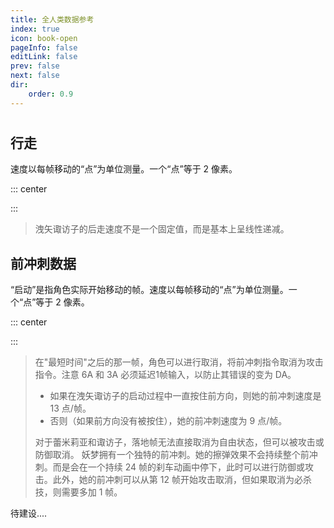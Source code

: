 ```yaml
---
title: 全人类数据参考
index: true
icon: book-open
pageInfo: false
editLink: false
prev: false
next: false
dir:
    order: 0.9
---
```


#
## 行走

速度以每帧移动的“点”为单位测量。一个“点”等于 2 像素。

::: center

<SortableTable  
  :headers="['角色', '前走速度', '后走速度']"  
  :data="[  
    ['博丽灵梦', 4.5, 4.5],  
    ['雾雨魔理沙', 6, 5],  
    ['十六夜咲夜', 6, 6],  
    ['爱丽丝·玛格特洛依德', 6, 6],  
    ['帕秋莉·诺蕾姬', 4, 4],  
    ['魂魄妖梦', 4, 4],  
    ['蕾米莉亚·斯卡蕾特', 6.5, 6.5],  
    ['西行寺幽幽子', 4, 4],  
    ['八云紫', 4.5, 4.5],  
    ['伊吹萃香', 5.5, 5.5],  
    ['铃仙·优昙华院·因幡', 4, 4],  
    ['射命丸文', 5.5, 5.5],  
    ['小野塚小町', 4.5, 4.5],  
    ['永江衣玖', 2.5, 3],  
    ['比那名居天子', 4.5, 4.5],  
    ['东风谷早苗', 6, 5],  
    ['琪露诺', 6.5, 6.5],  
    ['红美铃', 7, 7],  
    ['灵乌路空', 3, 3],  
    ['洩矢诹访子', 6, 7]  
  ]"  
/>

:::
> 洩矢诹访子的后走速度不是一个固定值，而是基本上呈线性递减。


## 前冲刺数据

“启动”是指角色实际开始移动的帧。速度以每帧移动的“点”为单位测量。一个“点”等于 2 像素。

::: center

<SortableTable  
  :headers="['角色', '启动', '初速度', '持续速度', '最短时间', '最长时间', '大跳取消', '攻击取消']"  
  :data="[  
    ['博丽灵梦', 7, 15.5, 8, 15, 55, 11, 16],  
    ['雾雨魔理沙', 7, 15, 12, 14, 54, 10, 15],  
    ['十六夜咲夜', 6, 15, 11, 12, 52, 8, 13],  
    ['爱丽丝·玛格特洛依德', 5, 10, 9, 12, 52, 8, 13],  
    ['帕秋莉·诺蕾姬', 7, 8.5, 8.5, 10, 65, 7, 11],  
    ['魂魄妖梦', 7, 15, 15, 17, 72, 7, 12],  
    ['蕾米莉亚·斯卡蕾特', 9, 15, 15, '29+8', '29+8', '无法取消', 10],  
    ['西行寺幽幽子', 7, 15, 6, 11, 66, 7, 12],  
    ['八云紫', 7, 11, 8, 13, 68, 9, 14],  
    ['伊吹萃香', 7, 10, 10, 12, 72, 13, 13],  
    ['铃仙·优昙华院·因幡', 9, 9, 9, 13, 68, 9, 14],  
    ['射命丸文', 10, 18.5, 10, 14, 54, 10, 15],  
    ['小野塚小町', 5, 10, 10, 13, 49, 5, 14],  
    ['永江衣玖', 9, 8.5, 8.5, 13, 57, 13, 14],  
    ['比那名居天子', 9, 11, 11, 15, 60, 15, 16],  
    ['东风谷早苗', 7, 10, 10, 14, 54, 10, 15],  
    ['琪露诺', 8, 11.5, 11.5, 12, 67, 8, 13],  
    ['红美铃', 7, 15, 13.5, 11, 51, 7, 12],  
    ['灵乌路空', 11, 18.5, 12, 30, 55, 11, 37],  
    ['洩矢诹访子', 22, '9/13', '9/13', '63+9', '83+9', '无法取消', 24]  
  ]"  
/>

:::
>在"最短时间"之后的那一帧，角色可以进行取消，将前冲刺指令取消为攻击指令。注意 6A 和 3A 必须延迟1帧输入，以防止其错误的变为 DA。
> - 如果在洩矢诹访子的启动过程中一直按住前方向，则她的前冲刺速度是 13 点/帧。
> - 否则（如果前方向没有被按住），她的前冲刺速度为 9 点/帧。
> 
>对于蕾米莉亚和诹访子，落地帧无法直接取消为自由状态，但可以被攻击或防御取消。
>妖梦拥有一个独特的前冲刺。她的擦弹效果不会持续整个前冲刺。而是会在一个持续 24 帧的刹车动画中停下，此时可以进行防御或攻击。此外，她的前冲刺可以从第 12 帧开始攻击取消，但如果取消为必杀技，则需要多加 1 帧。




待建设....

<!-- https://hisouten.koumakan.jp/wiki/Movement_Data -->